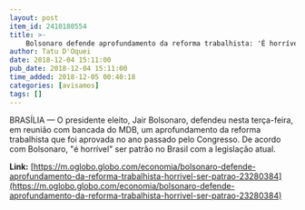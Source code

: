 ```yaml
---
layout: post
item_id: 2410180554
title: >-
    Bolsonaro defende aprofundamento da reforma trabalhista: 'É horrível ser patrão'
author: Tatu D'Oquei
date: 2018-12-04 15:11:00
pub_date: 2018-12-04 15:11:00
time_added: 2018-12-05 00:40:18
categories: [avisamos]
tags: []
---
```


BRASÍLIA — O presidente eleito, Jair Bolsonaro, defendeu nesta terça-feira, em reunião com bancada do MDB, um aprofundamento da reforma trabalhista que foi aprovada no ano passado pelo Congresso. De acordo com Bolsonaro, "é horrível" ser patrão no Brasil com a legislação atual.

**Link:** [https://m.oglobo.globo.com/economia/bolsonaro-defende-aprofundamento-da-reforma-trabalhista-horrivel-ser-patrao-23280384](https://m.oglobo.globo.com/economia/bolsonaro-defende-aprofundamento-da-reforma-trabalhista-horrivel-ser-patrao-23280384)

